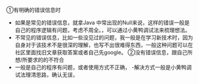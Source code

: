 
①有明确的错误信息时
- 如果是常见的错误信息，就拿Java 中常出现的Null来说，这样的错误一般是自己的程序逻辑有问题，考虑不周全。，可以通过小黄鸭调试法来梳理想法。
- 不常见的错误信息，比如一些没见过的问题，我一般是在学习新技术时，因为自身对于该技术不是很深的理解，也写不出很难得东西，一般这种问题可以在社区里面找旧文章获取答案或者自己先google。
②没有错误信息，跟自己所想/所要求的的不符合
- 一般是自己的程序有问题，或者使用方式不正确，
 -解决方式一般是小黄鸭调试法理清思路，确认无误，